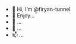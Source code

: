 - 👋 Hi, I’m @firyan-tunnel
- 👀 Enjoy...
- 🌱  ...
- 💞️  ...
- 📫  ...

<!---
firyan-tunnel/firyan-tunnel is a ✨ special ✨ repository because its `README.md` (this file) appears on your GitHub profile.
You can click the Preview link to take a look at your changes.
--->
